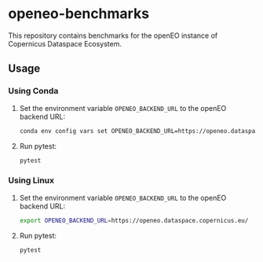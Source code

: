 # openeo-benchmarks

This repository contains benchmarks for the openEO instance of Copernicus Dataspace Ecosystem.

## Usage

### Using Conda

1. Set the environment variable `OPENEO_BACKEND_URL` to the openEO backend URL:
    ```bash
    conda env config vars set OPENEO_BACKEND_URL=https://openeo.dataspace.copernicus.eu/

2. Run pytest:
    ```bash
    pytest

### Using Linux

1. Set the environment variable `OPENEO_BACKEND_URL` to the openEO backend URL:
    ```bash
    export OPENEO_BACKEND_URL=https://openeo.dataspace.copernicus.eu/


2. Run pytest:
    ```bash
    pytest

